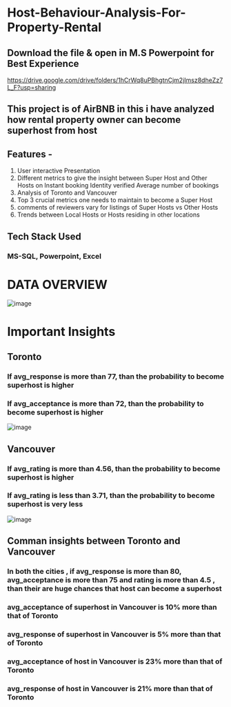 # Host-Behaviour-Analysis-For-Property-Rental
## Download the file & open in M.S Powerpoint for Best Experience
https://drive.google.com/drive/folders/1hCrWq8uPBhgtnCjm2jImsz8dheZz7L_F?usp=sharing
## This project is of AirBNB in this i have analyzed how rental property owner can become superhost from host
## Features -
1. User interactive Presentation
2. Different metrics to give the insight between Super Host and Other Hosts on
Instant booking
Identity verified
Average number of bookings
3. Analysis of Toronto and Vancouver
4. Top 3 crucial metrics one needs to maintain to become a Super Host
5. comments of reviewers vary for listings of Super Hosts vs Other Hosts
6. Trends between Local Hosts or Hosts residing in other locations
## Tech Stack Used
### MS-SQL, Powerpoint, Excel

# DATA OVERVIEW
![image](https://user-images.githubusercontent.com/112546245/187664875-449a2869-5e1b-4f23-a466-c300c7cf3b49.png)
# Important Insights 
## Toronto
### If avg_response is more than 77, than the probability to become superhost is higher
### If avg_acceptance is more than 72, than the probability to become superhost is higher 
![image](https://user-images.githubusercontent.com/112546245/187666479-ea85d346-600f-4325-95f0-f43983d2b4f3.png)

## Vancouver
### If avg_rating is more than 4.56, than the probability to become superhost is higher 
### If avg_rating is less than 3.71, than the probability to become superhost is very less 
![image](https://user-images.githubusercontent.com/112546245/187666994-916df0db-96b6-4574-9543-6e3da9d9acbe.png)
 ## Comman insights between Toronto and Vancouver
 ### In both the cities , if avg_response is more than 80, avg_acceptance is more than 75 and rating is more than 4.5 , than their are huge chances that host can become a superhost
 ### avg_acceptance of superhost in Vancouver is 10% more than that of Toronto
 ### avg_response of superhost in Vancouver is 5% more than that of Toronto
 ### avg_acceptance of host in Vancouver is 23% more than that of Toronto
 ### avg_response of host in Vancouver is 21% more than that of Toronto









